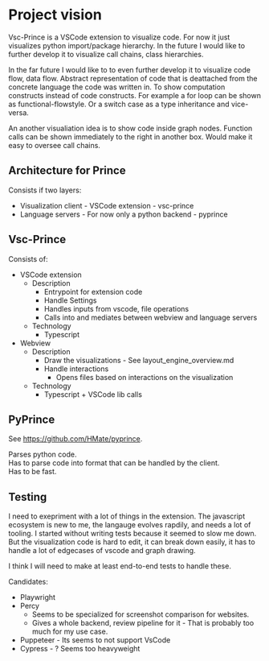# Project vision

Vsc-Prince is a VSCode extension to visualize code.
For now it just visualizes python import/package hierarchy.
In the future I would like to further develop it to visualize call chains, class hierarchies.

In the far future I would like to to even further develop it to visualize code flow, data flow. Abstract 
representation of code that is deattached from the concrete language the code was written in. To show computation 
constructs instead of code constructs. For example a for loop can be shown as functional-flowstyle. Or a switch case 
as a type inheritance and vice-versa.

An another visualiation idea is to show code inside graph nodes. Function calls can be shown immediately to the right 
in another box. Would make it easy to oversee call chains.

## Architecture for Prince

Consists if two layers:
- Visualization client - VSCode extension - vsc-prince
- Language servers - For now only a python backend - pyprince

## Vsc-Prince

Consists of:
- VSCode extension
    - Description
        - Entrypoint for extension code
        - Handle Settings
        - Handles inputs from vscode, file operations
        - Calls into and mediates between webview and language servers
    - Technology 
        - Typescript
- Webview
    - Description
        - Draw the visualizations - See layout_engine_overview.md
        - Handle interactions
            - Opens files based on interactions on the visualization
    - Technology 
        - Typescript + VSCode lib calls

## PyPrince

See https://github.com/HMate/pyprince.

Parses python code.\
Has to parse code into format that can be handled by the client.\
Has to be fast.


## Testing

I need to exepriment with a lot of things in the extension. 
The javascript ecosystem is new to me, the langauge evolves rapdily, and needs a lot of tooling.
I started without writing tests because it seemed to slow me down.
But the visualization code is hard to edit, it can break down easily, it has to handle a lot of edgecases of vscode 
and graph drawing.

I think I will need to make at least end-to-end tests to handle these.

Candidates:
- Playwright
- Percy 
    - Seems to be specialized for screenshot comparison for websites.
    - Gives a whole backend, review pipeline for it - That is probably too 
        much for my use case.
- Puppeteer - Its seems to not support VsCode
- Cypress - ? Seems too heavyweight